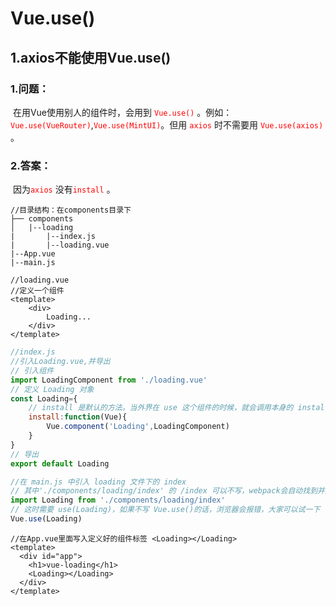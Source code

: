 # Vue.use()

## 1.axios不能使用Vue.use()

### 1.问题：

​	在用Vue使用别人的组件时，会用到 <font color=red>`Vue.use()`</font> 。例如：<font color=red>`Vue.use(VueRouter)`</font>,<font color=red>`Vue.use(MintUI)`</font>。但用 <font color=red>`axios`</font> 时不需要用 <font color=red>`Vue.use(axios)`</font> 。

### 2.答案：

​	因为<font color=red>`axios`</font> 没有<font color=red>`install`</font> 。

```
//目录结构：在components目录下
├── components
│	|--loading
|		|--index.js
|		|--loading.vue
|--App.vue
|--main.js    
```

```vue
//loading.vue
//定义一个组件
<template>
	<div>
        Loading...
    </div>
</template>
```

```js
//index.js
//引入Loading.vue,并导出
// 引入组件
import LoadingComponent from './loading.vue'
// 定义 Loading 对象
const Loading={
    // install 是默认的方法。当外界在 use 这个组件的时候，就会调用本身的 install 方法，同时传一个 Vue 这个类的参数。
    install:function(Vue){
        Vue.component('Loading',LoadingComponent)
    }
}
// 导出
export default Loading
```

```js
//在 main.js 中引入 loading 文件下的 index
// 其中'./components/loading/index' 的 /index 可以不写，webpack会自动找到并加载 index 。如果是其他的名字就需要写上。
import Loading from './components/loading/index'
// 这时需要 use(Loading)，如果不写 Vue.use()的话，浏览器会报错，大家可以试一下
Vue.use(Loading)
```

```vue
//在App.vue里面写入定义好的组件标签 <Loading></Loading>
<template>
  <div id="app">
    <h1>vue-loading</h1>
    <Loading></Loading>
  </div>
</template>
```

